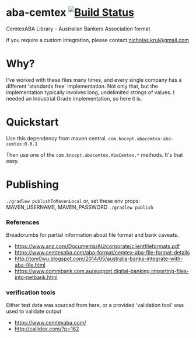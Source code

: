 # aba-cemtex [![Build Status](https://travis-ci.org/kncept/aba-cemtex.svg?branch=master)](https://travis-ci.org/kncept/aba-cemtex)
CemtexABA Library - Australian Bankers Association format

If you require a custom integration, please contact nicholas.krul@gmail.com

# Why?
I've worked with these files many times, and every single company has a different 'standards free' implementation.
Not only that, but the implementation typically involves long, undelimited strings of values.
I needed an Industrial Grade implementation, so here it is.

# Quickstart
Use this dependency from maven central.
    `com.kncept.abacemtex:aba-cemtex:0.0.1`

Then use one of the `com.kncept.abacemtex.AbaCemtex.*` methods. It's that easy.

# Publishing
`./gradlew publishToMavenLocal`
or, set these env props: MAVEN_USERNAME, MAVEN_PASSWORD
`./gradlew publish`

### References
Breadcrumbs for partial information about file format and bank caveats.
* https://www.anz.com/Documents/AU/corporate/clientfileformats.pdf
* https://www.cemtexaba.com/aba-format/cemtex-aba-file-format-details
* http://tom0wu.blogspot.com/2014/05/australia-banks-integrate-with-aba-file.html
* https://www.commbank.com.au/support.digital-banking.importing-files-into-netbank.html

### verification tools
Either test data was sourced from here, or a provided 'validation tool' was used to validate output
* https://www.cemtexaba.com/
* http://callidex.com/?p=162
